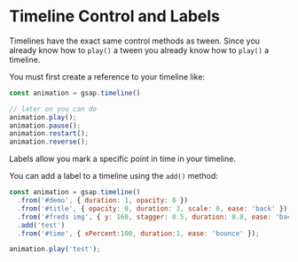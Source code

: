 # Timeline Control and Labels

Timelines have the exact same control methods as tween. Since you already know how to `play()` a tween you already know how to `play()` a timeline.

You must first create a reference to your timeline like:

```javascript
const animation = gsap.timeline()

// later on you can do
animation.play();
animation.pause();
animation.restart();
animation.reverse();
```

Labels allow you mark a specific point in time in your timeline.

You can add a label to a timeline using the `add()` method:

```javascript
const animation = gsap.timeline()
  .from('#demo', { duration: 1, opacity: 0 })
  .from('#title', { opacity: 0, duration: 3, scale: 0, ease: 'back' })
  .from('#freds img', { y: 160, stagger: 0.5, duration: 0.8, ease: 'back' }, '+=0.5')
  .add('test')
  .from('#time', { xPercent:100, duration:1, ease: 'bounce' });

animation.play('test');
```
